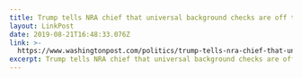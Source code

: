 ```yaml
---
title: Trump tells NRA chief that universal background checks are off the table
layout: LinkPost
date: 2019-08-21T16:48:33.076Z
link: >-
  https://www.washingtonpost.com/politics/trump-tells-nra-chief-that-universal-background-checks-are-off-the-table/2019/08/20/deae5b5a-c39a-11e9-9986-1fb3e4397be4_story.html
excerpt: Trump tells NRA chief that universal background checks are off the table
---
```


